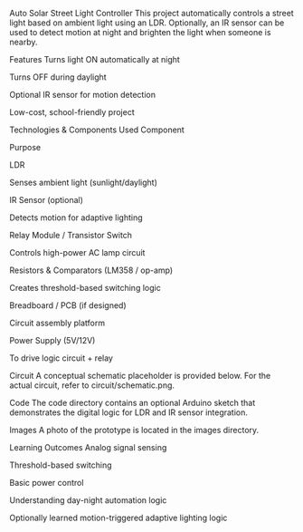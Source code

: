 Auto Solar Street Light Controller
This project automatically controls a street light based on ambient light using an LDR. Optionally, an IR sensor can be used to detect motion at night and brighten the light when someone is nearby.

Features
Turns light ON automatically at night

Turns OFF during daylight

Optional IR sensor for motion detection

Low-cost, school-friendly project

Technologies & Components Used
Component

Purpose

LDR

Senses ambient light (sunlight/daylight)

IR Sensor (optional)

Detects motion for adaptive lighting

Relay Module / Transistor Switch

Controls high-power AC lamp circuit

Resistors & Comparators (LM358 / op-amp)

Creates threshold-based switching logic

Breadboard / PCB (if designed)

Circuit assembly platform

Power Supply (5V/12V)

To drive logic circuit + relay

Circuit
A conceptual schematic placeholder is provided below. For the actual circuit, refer to circuit/schematic.png.


Code
The code directory contains an optional Arduino sketch that demonstrates the digital logic for LDR and IR sensor integration.

Images
A photo of the prototype is located in the images directory.


Learning Outcomes
Analog signal sensing

Threshold-based switching

Basic power control

Understanding day-night automation logic

Optionally learned motion-triggered adaptive lighting logic

